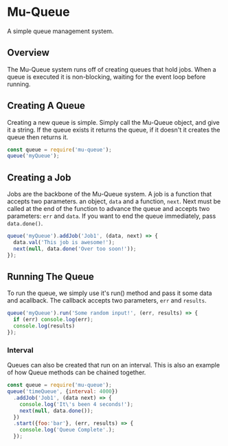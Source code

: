 # Mu-Queue
A simple queue management system.

## Overview
The Mu-Queue system runs off of creating queues that hold jobs. When a queue is executed it is non-blocking, waiting for the event loop before running.

## Creating A Queue
Creating a new queue is simple.  Simply call the Mu-Queue object, and give it a string. If the queue exists it returns the queue, if it doesn't it creates the queue then returns it. 

```JavaScript
const queue = require('mu-queue');
queue('myQueue');
```
## Creating a Job
Jobs are the backbone of the Mu-Queue system. A job is a function that accepts two parameters.  an object, `data` and a function, `next`. Next must be called at the end of the function to advance the queue and accepts two parameters: `err` and `data`.  If you want to end the queue immediately, pass `data.done()`.

```JavaScript
queue('myQueue').addJob('Job1', (data, next) => {
  data.val('This job is awesome!');
  next(null, data.done('Over too soon!'));
});
```

## Running The Queue
To run the queue, we simply use it's run() method and pass it some data and acallback. The callback accepts two parameters, `err` and `results`.

```JavaScript
queue('myQueue').run('Some random input!', (err, results) => {
  if (err) console.log(err);
  console.log(results)
});
```
 
### Interval
Queues can also be created that run on an interval. This is also an example of how Queue methods can be chained together.
```JavaScript
const queue = require('mu-queue');
queue('timeQueue', {interval: 4000})
  .addJob('Job1', (data next) => {
    console.log('It\'s been 4 seconds!');
    next(null, data.done());
  })
  .start({foo:'bar'}, (err, results) => {
    console.log('Queue Complete'.);
  });
```